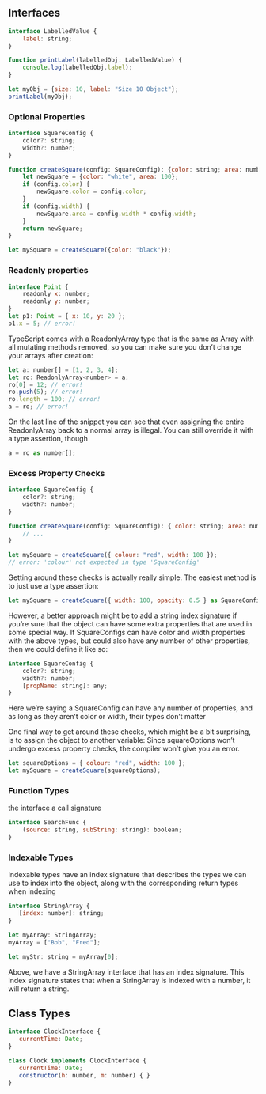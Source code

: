 ## Interfaces

```javascript
interface LabelledValue {
    label: string;
}

function printLabel(labelledObj: LabelledValue) {
    console.log(labelledObj.label);
}

let myObj = {size: 10, label: "Size 10 Object"};
printLabel(myObj);
```

### Optional Properties

```javascript
interface SquareConfig {
    color?: string;
    width?: number;
}

function createSquare(config: SquareConfig): {color: string; area: number} {
    let newSquare = {color: "white", area: 100};
    if (config.color) {
        newSquare.color = config.color;
    }
    if (config.width) {
        newSquare.area = config.width * config.width;
    }
    return newSquare;
}

let mySquare = createSquare({color: "black"});
```

### Readonly properties

```javascript
interface Point {
    readonly x: number;
    readonly y: number;
}
let p1: Point = { x: 10, y: 20 };
p1.x = 5; // error!
```

TypeScript comes with a ReadonlyArray<T> type that is the same as Array<T> with all mutating methods removed, so you can make sure you don’t change your arrays after creation:

```javascript
let a: number[] = [1, 2, 3, 4];
let ro: ReadonlyArray<number> = a;
ro[0] = 12; // error!
ro.push(5); // error!
ro.length = 100; // error!
a = ro; // error!
```

On the last line of the snippet you can see that even assigning the entire ReadonlyArray back to a normal array is illegal. You can still override it with a type assertion, though

```javascript
a = ro as number[];
```

### Excess Property Checks

```javascript
interface SquareConfig {
    color?: string;
    width?: number;
}

function createSquare(config: SquareConfig): { color: string; area: number } {
    // ...
}

let mySquare = createSquare({ colour: "red", width: 100 });
// error: 'colour' not expected in type 'SquareConfig'
```

Getting around these checks is actually really simple. The easiest method is to just use a type assertion:

```javascript
let mySquare = createSquare({ width: 100, opacity: 0.5 } as SquareConfig);
```

However, a better approach might be to add a string index signature if you’re sure that the object can have some extra properties that are used in some special way. If SquareConfigs can have color and width properties with the above types, but could also have any number of other properties, then we could define it like so:

```javascript
interface SquareConfig {
    color?: string;
    width?: number;
    [propName: string]: any;
}
```
Here we’re saying a SquareConfig can have any number of properties, and as long as they aren’t color or width, their types don’t matter

One final way to get around these checks, which might be a bit surprising, is to assign the object to another variable: Since squareOptions won’t undergo excess property checks, the compiler won’t give you an error.

```javascript
let squareOptions = { colour: "red", width: 100 };
let mySquare = createSquare(squareOptions);
```

### Function Types

the interface a call signature

```javascript
interface SearchFunc {
    (source: string, subString: string): boolean;
}
```

### Indexable Types

 Indexable types have an index signature that describes the types we can use to index into the object, along with the corresponding return types when indexing

 ```javascript
interface StringArray {
    [index: number]: string;
}

let myArray: StringArray;
myArray = ["Bob", "Fred"];

let myStr: string = myArray[0];
 ```

 Above, we have a StringArray interface that has an index signature. This index signature states that when a StringArray is indexed with a number, it will return a string.

 ## Class Types

 ```javascript
interface ClockInterface {
    currentTime: Date;
}

class Clock implements ClockInterface {
    currentTime: Date;
    constructor(h: number, m: number) { }
}
 ```